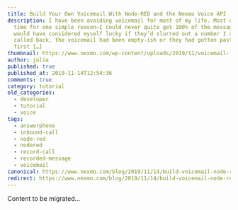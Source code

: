 ```yaml
---
title: Build Your Own Voicemail With Node-RED and the Nexmo Voice API
description: I have been avoiding voicemail for most of my life. Most of the
  time for one simple reason—I could never quite get 100% of the message. I
  would have considered myself lucky if they’d slurred out a number I could have
  called back, the voicemail had been empty-ish or they had gotten past their
  first […]
thumbnail: https://www.nexmo.com/wp-content/uploads/2019/11/voicemail-featured-image.png
author: julia
published: true
published_at: 2019-11-14T12:54:36
comments: true
category: tutorial
old_categories:
  - developer
  - tutorial
  - voice
tags:
  - answerphone
  - inbound-call
  - node-red
  - nodered
  - record-call
  - recorded-message
  - voicemail
canonical: https://www.nexmo.com/blog/2019/11/14/build-voicemail-node-red-voice-api-dr
redirect: https://www.nexmo.com/blog/2019/11/14/build-voicemail-node-red-voice-api-dr
---
```

Content to be migrated...